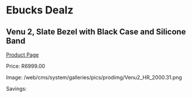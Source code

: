 
# Ebucks Dealz
## Venu 2, Slate Bezel with Black Case and Silicone Band
[Product Page](https://www.ebucks.com/web/shop/productSelected.do?prodId=1196064439&catId=872270976)

Price: R6999.00

Image: /web/cms/system/galleries/pics/prodimg/Venu2_HR_2000.31.png

Savings: 


	